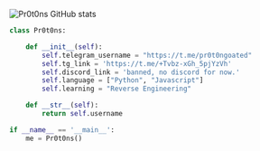 ![Pr0t0ns GitHub stats](https://github-readme-stats.vercel.app/api?username=pr0t0ns&show_icons=true&theme=radical)
```python
class Pr0t0ns:

    def __init__(self):
        self.telegram_username = "https://t.me/pr0t0ngoated"
        self.tg_link = 'https://t.me/+Tvbz-xGh_5pjYzVh'
        self.discord_link = 'banned, no discord for now.'
        self.language = ["Python", "Javascript"]
        self.learning = "Reverse Engineering"    

    def __str__(self):
        return self.username

if __name__ == '__main__':
    me = Pr0t0ns()
```
